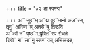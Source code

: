 +++
title = "०२ आ स्वमद्म"

+++
आ᳓ सुव᳓म् अ᳓द्म युव᳓मानो अज᳓रस्  
तृषु᳓ अविष्य᳓न्न् अतसे᳓षु तिष्ठति  
अ᳓त्यो न᳓ पृष्ठ᳓म् प्रुषित᳓स्य रोचते  
दिवो᳓ न᳓ सा᳓नु स्तन᳓यन्न् अचिक्रदत्